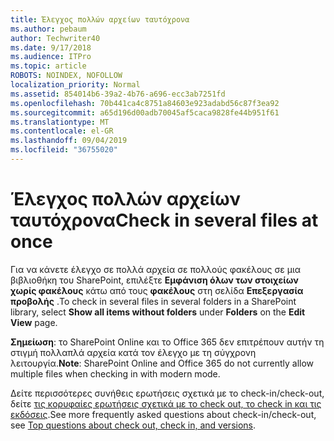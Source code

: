 ```yaml
---
title: Έλεγχος πολλών αρχείων ταυτόχρονα
ms.author: pebaum
author: Techwriter40
ms.date: 9/17/2018
ms.audience: ITPro
ms.topic: article
ROBOTS: NOINDEX, NOFOLLOW
localization_priority: Normal
ms.assetid: 854014b6-39a2-4b76-a696-ecc3ab7251fd
ms.openlocfilehash: 70b441ca4c8751a84603e923adabd56c87f3ea92
ms.sourcegitcommit: a65d196d00adb70045af5caca9828fe44b951f61
ms.translationtype: MT
ms.contentlocale: el-GR
ms.lasthandoff: 09/04/2019
ms.locfileid: "36755020"
---
```

# <a name="check-in-several-files-at-once"></a><span data-ttu-id="d39ed-102">Έλεγχος πολλών αρχείων ταυτόχρονα</span><span class="sxs-lookup"><span data-stu-id="d39ed-102">Check in several files at once</span></span>

<span data-ttu-id="d39ed-103">Για να κάνετε έλεγχο σε πολλά αρχεία σε πολλούς φακέλους σε μια βιβλιοθήκη του SharePoint, επιλέξτε **Εμφάνιση όλων των στοιχείων χωρίς φακέλους** κάτω από τους **φακέλους** στη σελίδα **Επεξεργασία προβολής** .</span><span class="sxs-lookup"><span data-stu-id="d39ed-103">To check in several files in several folders in a SharePoint library, select **Show all items without folders** under **Folders** on the **Edit View** page.</span></span> 
  
 <span data-ttu-id="d39ed-104">**Σημείωση**: το SharePoint Online και το Office 365 δεν επιτρέπουν αυτήν τη στιγμή πολλαπλά αρχεία κατά τον έλεγχο με τη σύγχρονη λειτουργία.</span><span class="sxs-lookup"><span data-stu-id="d39ed-104">**Note**: SharePoint Online and Office 365 do not currently allow multiple files when checking in with modern mode.</span></span> 
  
<span data-ttu-id="d39ed-105">Δείτε περισσότερες συνήθεις ερωτήσεις σχετικά με το check-in/check-out, δείτε [τις κορυφαίες ερωτήσεις σχετικά με το check out, το check in και τις εκδόσεις](https://go.microsoft.com/fwlink/?linkid=2018786).</span><span class="sxs-lookup"><span data-stu-id="d39ed-105">See more frequently asked questions about check-in/check-out, see [Top questions about check out, check in, and versions](https://go.microsoft.com/fwlink/?linkid=2018786).</span></span>
  

